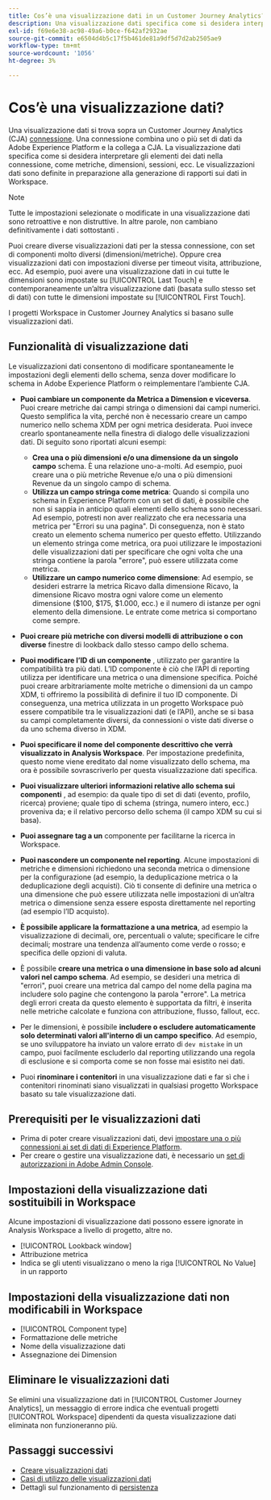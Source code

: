 ```yaml
---
title: Cos’è una visualizzazione dati in un Customer Journey Analytics?
description: Una visualizzazione dati specifica come si desidera interpretare gli elementi dei dati nella connessione CJA, ad esempio metriche, dimensioni, sessioni, ecc.
exl-id: f69e6e38-ac98-49a6-b0ce-f642af2932ae
source-git-commit: e6504d4b5c17f5b461de81a9df5d7d2ab2505ae9
workflow-type: tm+mt
source-wordcount: '1056'
ht-degree: 3%

---
```


# Cos’è una visualizzazione dati?

Una visualizzazione dati si trova sopra un Customer Journey Analytics (CJA) [connessione](/help/connections/create-connection.md). Una connessione combina uno o più set di dati da Adobe Experience Platform e la collega a CJA. La visualizzazione dati specifica come si desidera interpretare gli elementi dei dati nella connessione, come metriche, dimensioni, sessioni, ecc. Le visualizzazioni dati sono definite in preparazione alla generazione di rapporti sui dati in Workspace.

>[!NOTE]
>
>Tutte le impostazioni selezionate o modificate in una visualizzazione dati sono retroattive e non distruttive. In altre parole, non cambiano definitivamente i dati sottostanti .

Puoi creare diverse visualizzazioni dati per la stessa connessione, con set di componenti molto diversi (dimensioni/metriche). Oppure crea visualizzazioni dati con impostazioni diverse per timeout visita, attribuzione, ecc. Ad esempio, puoi avere una visualizzazione dati in cui tutte le dimensioni sono impostate su [!UICONTROL Last Touch] e contemporaneamente un’altra visualizzazione dati (basata sullo stesso set di dati) con tutte le dimensioni impostate su [!UICONTROL First Touch].

I progetti Workspace in Customer Journey Analytics si basano sulle visualizzazioni dati.

## Funzionalità di visualizzazione dati

Le visualizzazioni dati consentono di modificare spontaneamente le impostazioni degli elementi dello schema, senza dover modificare lo schema in Adobe Experience Platform o reimplementare l’ambiente CJA.

* **Puoi cambiare un componente da Metrica a Dimension e viceversa**. Puoi creare metriche dai campi stringa o dimensioni dai campi numerici. Questo semplifica la vita, perché non è necessario creare un campo numerico nello schema XDM per ogni metrica desiderata. Puoi invece crearlo spontaneamente nella finestra di dialogo delle visualizzazioni dati. Di seguito sono riportati alcuni esempi:
   * **Crea una o più dimensioni e/o una dimensione da un singolo campo** schema. È una relazione uno-a-molti. Ad esempio, puoi creare una o più metriche Revenue e/o una o più dimensioni Revenue da un singolo campo di schema.
   * **Utilizza un campo stringa come metrica**: Quando si compila uno schema in Experience Platform con un set di dati, è possibile che non si sappia in anticipo quali elementi dello schema sono necessari. Ad esempio, potresti non aver realizzato che era necessaria una metrica per &quot;Errori su una pagina&quot;. Di conseguenza, non è stato creato un elemento schema numerico per questo effetto. Utilizzando un elemento stringa come metrica, ora puoi utilizzare le impostazioni delle visualizzazioni dati per specificare che ogni volta che una stringa contiene la parola &quot;errore&quot;, può essere utilizzata come metrica.
   * **Utilizzare un campo numerico come dimensione**: Ad esempio, se desideri estrarre la metrica Ricavo dalla dimensione Ricavo, la dimensione Ricavo mostra ogni valore come un elemento dimensione ($100, $175, $1.000, ecc.) e il numero di istanze per ogni elemento della dimensione. Le entrate come metrica si comportano come sempre.

* **Puoi creare più metriche con diversi modelli di attribuzione o con diverse** finestre di lookback dallo stesso campo dello schema.

* **Puoi modificare l’ID di un componente** , utilizzato per garantire la compatibilità tra più dati. L’ID componente è ciò che l’API di reporting utilizza per identificare una metrica o una dimensione specifica. Poiché puoi creare arbitrariamente molte metriche o dimensioni da un campo XDM, ti offriremo la possibilità di definire il tuo ID componente. Di conseguenza, una metrica utilizzata in un progetto Workspace può essere compatibile tra le visualizzazioni dati (e l’API), anche se si basa su campi completamente diversi, da connessioni o viste dati diverse o da uno schema diverso in XDM.

* **Puoi specificare il nome del componente descrittivo che verrà visualizzato in Analysis Workspace**. Per impostazione predefinita, questo nome viene ereditato dal nome visualizzato dello schema, ma ora è possibile sovrascriverlo per questa visualizzazione dati specifica.

* **Puoi visualizzare ulteriori informazioni relative allo schema sui componenti** , ad esempio: da quale tipo di set di dati (evento, profilo, ricerca) proviene; quale tipo di schema (stringa, numero intero, ecc.) proveniva da; e il relativo percorso dello schema (il campo XDM su cui si basa).

* **Puoi assegnare tag a un** componente per facilitarne la ricerca in Workspace.

* **Puoi nascondere un componente nel reporting**. Alcune impostazioni di metriche e dimensioni richiedono una seconda metrica o dimensione per la configurazione (ad esempio, la deduplicazione metrica o la deduplicazione degli acquisti). Ciò ti consente di definire una metrica o una dimensione che può essere utilizzata nelle impostazioni di un’altra metrica o dimensione senza essere esposta direttamente nel reporting (ad esempio l’ID acquisto).

* **È possibile applicare la formattazione a una metrica**, ad esempio la visualizzazione di decimali, ore, percentuali o valute; specificare le cifre decimali; mostrare una tendenza all’aumento come verde o rosso; e specifica delle opzioni di valuta.

* È possibile **creare una metrica o una dimensione in base solo ad alcuni valori nel campo schema**. Ad esempio, se desideri una metrica di &quot;errori&quot;, puoi creare una metrica dal campo del nome della pagina ma includere solo pagine che contengono la parola &quot;errore&quot;. La metrica degli errori creata da questo elemento è supportata da filtri, è inserita nelle metriche calcolate e funziona con attribuzione, flusso, fallout, ecc.

* Per le dimensioni, è possibile **includere o escludere automaticamente solo determinati valori all&#39;interno di un campo specifico**. Ad esempio, se uno sviluppatore ha inviato un valore errato di `dev mistake` in un campo, puoi facilmente escluderlo dal reporting utilizzando una regola di esclusione e si comporta come se non fosse mai esistito nei dati.

* Puoi **rinominare i contenitori** in una visualizzazione dati e far sì che i contenitori rinominati siano visualizzati in qualsiasi progetto Workspace basato su tale visualizzazione dati.

## Prerequisiti per le visualizzazioni dati

* Prima di poter creare visualizzazioni dati, devi [impostare una o più connessioni ai set di dati di Experience Platform](/help/connections/create-connection.md).
* Per creare o gestire una visualizzazione dati, è necessario un [set di autorizzazioni in Adobe Admin Console](https://experienceleague.adobe.com/docs/analytics-platform/using/cja-overview/cja-overview.html?lang=en#admin-access-permissions).

## Impostazioni della visualizzazione dati sostituibili in Workspace

Alcune impostazioni di visualizzazione dati possono essere ignorate in Analysis Workspace a livello di progetto, altre no.

* [!UICONTROL Lookback window]
* Attribuzione metrica
* Indica se gli utenti visualizzano o meno la riga [!UICONTROL No Value] in un rapporto

## Impostazioni della visualizzazione dati non modificabili in Workspace

* [!UICONTROL Component type]
* Formattazione delle metriche
* Nome della visualizzazione dati
* Assegnazione dei Dimension

## Eliminare le visualizzazioni dati

Se elimini una visualizzazione dati in [!UICONTROL Customer Journey Analytics], un messaggio di errore indica che eventuali progetti [!UICONTROL Workspace] dipendenti da questa visualizzazione dati eliminata non funzioneranno più.

## Passaggi successivi

* [Creare visualizzazioni dati](/help/data-views/create-dataview.md)
* [Casi di utilizzo delle visualizzazioni dati](/help/data-views/data-views-usecases.md)
* Dettagli sul funzionamento di [persistenza](/help/data-views/persistence.md)
